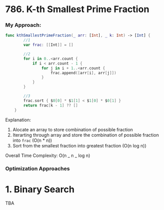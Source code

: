 # 786. K-th Smallest Prime Fraction

### My Approach:

```Swift
func kthSmallestPrimeFraction(_ arr: [Int], _ k: Int) -> [Int] {
        //1
        var frac: [[Int]] = []

        //2
        for i in 0..<arr.count {
            if i < arr.count - 1 {
                for j in i + 1..<arr.count {
                    frac.append([arr[i], arr[j]])
                }
            }
        }

        //3
        frac.sort { $0[0] * $1[1] < $1[0] * $0[1] }
        return frac[k - 1] ?? []
    }
```

Explanation:

1. Alocate an array to store combination of possible fraction
2. Iterarting through array and store the combination of possible fraction into `frac` (O(n \* n))
3. Sort from the smallest fraction into greatest fraction (O(n log n))

Overall Time Complexity: O(n _ n _ log n)

### Optimization Approaches

# 1. Binary Search

TBA
